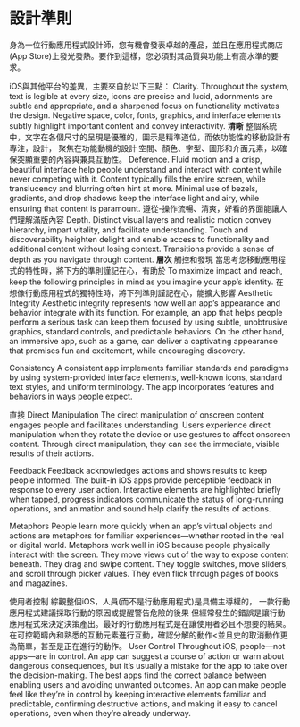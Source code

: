 # 設計準則

身為一位行動應用程式設計師，您有機會發表卓越的產品，並且在應用程式商店(App Store)上發光發熱。要作到這樣，您必須對其品質與功能上有高水準的要求。

iOS與其他平台的差異，主要來自於以下三點：
Clarity. Throughout the system, text is legible at every size, icons are precise and lucid, adornments are subtle and appropriate, and a sharpened focus on functionality motivates the design. Negative space, color, fonts, graphics, and interface elements subtly highlight important content and convey interactivity.
**清晰**
整個系統中，文字在各個尺寸的呈現是優雅的，圖示是精準道位，而依功能性的移動設計有專注，設計，  聚焦在功能動機的設計
空間、顏色、字型、圖形和介面元素，以確保突顯重要的內容與兼具互動性。
Deference. Fluid motion and a crisp, beautiful interface help people understand and interact with content while never competing with it. Content typically fills the entire screen, while translucency and blurring often hint at more. Minimal use of bezels, gradients, and drop shadows keep the interface light and airy, while ensuring that content is paramount.
遵從-操作流暢、清爽，好看的界面能讓人們理解滿版內容
Depth. Distinct visual layers and realistic motion convey hierarchy, impart vitality, and facilitate understanding. Touch and discoverability heighten delight and enable access to functionality and additional content without losing context. Transitions provide a sense of depth as you navigate through content.
**層次** 觸控和發現
當思考您移動應用程式的特性時，將下方的準則謹記在心，有助於
To maximize impact and reach, keep the following principles in mind as you imagine your app’s identity.
在想像行動應用程式的獨特性時，將下列準則謹記在心，能擴大影響
Aesthetic Integrity
Aesthetic integrity represents how well an app’s appearance and behavior integrate with its function. For example, an app that helps people perform a serious task can keep them focused by using subtle, unobtrusive graphics, standard controls, and predictable behaviors. On the other hand, an immersive app, such as a game, can deliver a captivating appearance that promises fun and excitement, while encouraging discovery.

Consistency
A consistent app implements familiar standards and paradigms by using system-provided interface elements, well-known icons, standard text styles, and uniform terminology. The app incorporates features and behaviors in ways people expect.

直接
Direct Manipulation
The direct manipulation of onscreen content engages people and facilitates understanding. Users experience direct manipulation when they rotate the device or use gestures to affect onscreen content. Through direct manipulation, they can see the immediate, visible results of their actions.

Feedback
Feedback acknowledges actions and shows results to keep people informed. The built-in iOS apps provide perceptible feedback in response to every user action. Interactive elements are highlighted briefly when tapped, progress indicators communicate the status of long-running operations, and animation and sound help clarify the results of actions.

Metaphors
People learn more quickly when an app’s virtual objects and actions are metaphors for familiar experiences—whether rooted in the real or digital world. Metaphors work well in iOS because people physically interact with the screen. They move views out of the way to expose content beneath. They drag and swipe content. They toggle switches, move sliders, and scroll through picker values. They even flick through pages of books and magazines.

使用者控制
綜觀整個iOS，人員(而不是行動應用程式)是具備主導權的， 一款行動應用程式建議採取行動的原因或提醒警告危險的後果 但經常發生的錯誤是讓行動應用程式來決定決策產出。最好的行動應用程式是在讓使用者必且不想要的結果。在可控範疇內和熟悉的互動元素進行互動，確認分解的動作<並且史的取消動作更為簡單，甚至是正在進行的動作。
User Control
Throughout iOS, people—not apps—are in control. An app can suggest a course of action or warn about dangerous consequences, but it’s usually a mistake for the app to take over the decision-making. The best apps find the correct balance between enabling users and avoiding unwanted outcomes. An app can make people feel like they’re in control by keeping interactive elements familiar and predictable, confirming destructive actions, and making it easy to cancel operations, even when they’re already underway.


